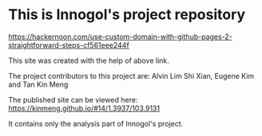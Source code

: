# This is Innogol's project repository


https://hackernoon.com/use-custom-domain-with-github-pages-2-straightforward-steps-cf561eee244f


This site was created with the help of above link.

The project contributors to this project are: Alvin Lim Shi Xian, Eugene Kim and Tan Kin Meng 


The published site can be viewed here: https://kinmeng.github.io/#14/1.3937/103.9131

It contains only the analysis part of Innogol's project.
